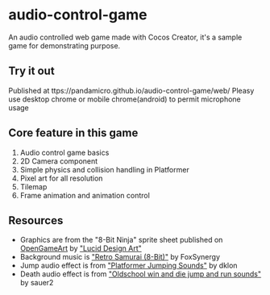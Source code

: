 # audio-control-game

An audio controlled web game made with Cocos Creator, it's a sample game for demonstrating purpose.

## Try it out

Published at ttps://pandamicro.github.io/audio-control-game/web/
Pleasy use desktop chrome or mobile chrome(android) to permit microphone usage

## Core feature in this game

1. Audio control game basics
2. 2D Camera component
3. Simple physics and collision handling in Platformer
4. Pixel art for all resolution
5. Tilemap
6. Frame animation and animation control

## Resources

- Graphics are from the "8-Bit Ninja" sprite sheet published on [OpenGameArt](http://opengameart.org/content/8-bit-ninja-0) by ["Lucid Design Art"](luciddesignart.tk)
- Background music is ["Retro Samurai (8-Bit)"](http://opengameart.org/content/retro-samurai-8-bit) by FoxSynergy
- Jump audio effect is from ["Platformer Jumping Sounds"](http://opengameart.org/content/platformer-jumping-sounds) by dklon
- Death audio effect is from ["Oldschool win and die jump and run sounds"](http://opengameart.org/content/oldschool-win-and-die-jump-and-run-sounds) by sauer2
